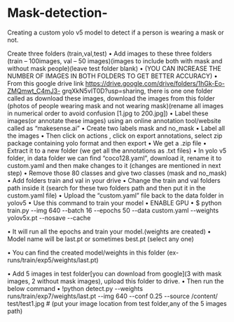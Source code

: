 # Mask-detection-
Creating a custom yolo v5 model to detect if a person is wearing a mask or not.

Create three folders (train,val,test)
• Add images to these three folders (train – 100images, val – 50 images)(images to include both with
mask and without mask people)(leave test folder blank)
• (YOU CAN INCREASE THE NUMBER OF IMAGES IN BOTH FOLDERS TO GET BETTER ACCURACY)
• From this google drive link https://drive.google.com/drive/folders/1hGk-Eo-ZMQmwt_C4mJ3-
grqXkN5vIT0D?usp=sharing, there is one one folder called as download these images, download the
images from this folder (photos of people wearing mask and not wearing mask)(rename all images in
numerical order to avoid confusion [1.jpg to 200.jpg])
• Label these images(or annotate these images) using an online annotation tool/website called as
“makesense.ai”
• Create two labels mask and no_mask
• Label all the images
• Then click on actions , click on export annotations, select zip package containing yolo format and
then export
• We get a .zip file
• Extract it to a new folder (we get all the annotations as .txt files)
• In yolo v5 folder, in data folder we can find “coco128.yaml”, download it, rename it to custom.yaml
and then make changes to it (changes are mentioned in next step)
• Remove those 80 classes and give two classes (mask and no_mask)
• Add folders train and val in your drive
• Change the train and val folders path inside it (search for these two folders path and then put it in
the custom.yaml file)
• Upload the “custom.yaml” file back to the data folder in yolov5
• Use this command to train your model
• ENABLE GPU
• $ python train.py --img 640 --batch 16 --epochs 50 --data custom.yaml --weights yolov5x.pt --nosave
--cache

• It will run all the epochs and train your model.(weights are created)
• Model name will be last.pt or sometimes best.pt (select any one)

• You can find the created model/weights in this folder (ex-
runs/train/exp5/weights/last.pt)

• Add 5 images in test folder[you can download from google](3 with mask images, 2 without mask
images), upload this folder to drive.
• Then run the below command
• !python detect.py --weights runs/train/exp7/weights/last.pt --img 640 --conf 0.25 --source /content/
test/test1.jpg # (put your image location from test folder,any of the 5 images path)
